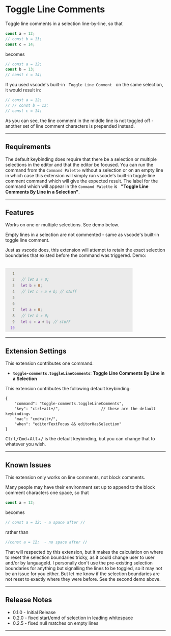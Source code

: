 # Toggle Line Comments

Toggle line comments in a selection line-by-line, so that 

```javascript
const a = 12;
// const b = 13;
const c = 14;
```
becomes

```javascript
// const a = 12;
const b = 13;
// const c = 14;
```

If you used vscode's built-in &nbsp; `Toggle Line Comment` &nbsp; on the same selection, it would result in:

```javascript
// const a = 12;
// // const b = 13;
// const c = 14;
```

As you can see, the line comment in the middle line is not toggled off - another set of line comment characters is prepended instead.

------

## Requirements

The default keybinding does require that there be a selection or multiple selections in the editor and that the editor be focused.  You can run the command from the `Command Palette` without a selection or on an empty line in which case this extension will simply run vscode's built-in toggle line comment command which will give the expected result.  The label for the command which will appear in the `Command Palette` is &nbsp; **"Toggle Line Comments By Line in a Selection"**.

---------

## Features

Works on one or multiple selections.  See demo below.

Empty lines in a selection are not commented - same as vscode's built-in toggle line comment.

Just as vscode does, this extension will attempt to retain the exact selection boundaries that existed before the command was triggered.  Demo:

<br/>

<img src="https://github.com/ArturoDent/toggle-comments/blob/master/images/fullDemo1.gif?raw=true" width="400" height="200" alt="no title error message"/>

<br/>

------------------


## Extension Settings

This extension contributes one command:

* **`toggle-comments.toggleLineComments`**: **Toggle Line Comments By Line in a Selection**

This extension contributes the following default keybinding:

```jsonc
{
	"command": "toggle-comments.toggleLineComments",
	"key": "ctrl+alt+/",                  // these are the default keybindings 
	"mac": "cmd+alt+/",
	"when": "editorTextFocus && editorHasSelection"
}
```
<kbd>Ctrl/Cmd</kbd>+<kbd>Alt</kbd>+<kbd>/</kbd> is the default keybinding, but you can change that to whatever you wish.

-----------

## Known Issues

This extension only works on line comments, not block comments.

Many people may have their environment set up to append to the block comment characters one space, so that

```javascript
const a = 12;
```

becomes 

```javascript
// const a = 12; - a space after //
```

rather than 

```javascript
//const a = 12;  - no space after //
```

That will respected by this extension, but it makes the calculation on where to reset the selection boundaries tricky, as it could change user to user and/or by languageId.  I personally don't use the pre-existing selection boundaries for anything but signalling the lines to be toggled, so it may not be an issue for you either.  But let me know if the selection boundaries are not reset to exactly where they were before. See the second demo above.

-----------

## Release Notes

* 0.1.0 - Initial Release  
* 0.2.0 - fixed start/emd of selection in leading whitespace 
* 0.2.5 - fixed null matches on empty lines   

-----------------------------------------------------------------------------------------------------------
